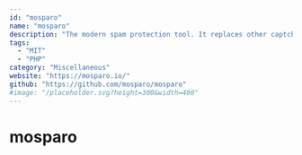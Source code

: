 ```yaml
---
id: "mosparo"
name: "mosparo"
description: "The modern spam protection tool. It replaces other captcha methods with a simple and easy to use spam protection solution."
tags:
  - "MIT"
  - "PHP"
category: "Miscellaneous"
website: "https://mosparo.io/"
github: "https://github.com/mosparo/mosparo"
#image: "/placeholder.svg?height=300&width=400"
---
```


# mosparo
